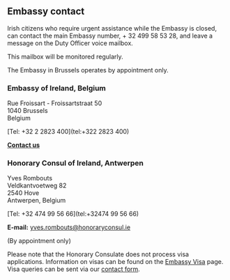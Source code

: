 ## Embassy contact

Irish citizens who require urgent assistance while the Embassy is closed, can contact the main Embassy number, + 32 499 58 53 28, and leave a message on the Duty Officer voice mailbox.

This mailbox will be monitored regularly.

The Embassy in Brussels operates by appointment only.

### Embassy of Ireland, Belgium

Rue Froissart - Froissartstraat 50   
1040 Brussels   
Belgium

[Tel: +32 2 2823 400](tel:+322 2823 400)

[**Contact us**](/en/belgium/brussels/contact/)

### Honorary Consul of Ireland, Antwerpen

Yves Rombouts   
Veldkantvoetweg 82   
2540 Hove   
Antwerpen, Belgium

[Tel: +32 474 99 56 66](tel:+32474 99 56 66)

**E-mail:** [yves.rombouts@honoraryconsul.ie](mailto:yves.rombouts@honoraryconsul.ie)

(By appointment only)

Please note that the Honorary Consulate does not process visa applications. Information on visas can be found on the [Embassy Visa](/en/belgium/brussels/services/visas/visas-for-ireland/) page. Visa queries can be sent via our [contact form](/en/belgium/brussels/contact/).